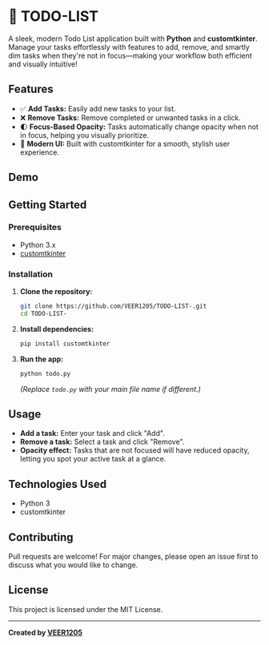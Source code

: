# 📝 TODO-LIST

A sleek, modern Todo List application built with **Python** and **customtkinter**. Manage your tasks effortlessly with features to add, remove, and smartly dim tasks when they're not in focus—making your workflow both efficient and visually intuitive!

## Features

- ✅ **Add Tasks:** Easily add new tasks to your list.
- ❌ **Remove Tasks:** Remove completed or unwanted tasks in a click.
- 🌓 **Focus-Based Opacity:** Tasks automatically change opacity when not in focus, helping you visually prioritize.
- 🎨 **Modern UI:** Built with customtkinter for a smooth, stylish user experience.

## Demo

<!-- Add a screenshot or gif here if possible -->
<!-- ![Todo App Screenshot](screenshot.png) -->

## Getting Started

### Prerequisites

- Python 3.x
- [customtkinter](https://github.com/TomSchimansky/CustomTkinter)

### Installation

1. **Clone the repository:**
   ```bash
   git clone https://github.com/VEER1205/TODO-LIST-.git
   cd TODO-LIST-
   ```

2. **Install dependencies:**
   ```bash
   pip install customtkinter
   ```

3. **Run the app:**
   ```bash
   python todo.py
   ```
   *(Replace `todo.py` with your main file name if different.)*

## Usage

- **Add a task:** Enter your task and click "Add".
- **Remove a task:** Select a task and click "Remove".
- **Opacity effect:** Tasks that are not focused will have reduced opacity, letting you spot your active task at a glance.

## Technologies Used

- Python 3
- customtkinter

## Contributing

Pull requests are welcome! For major changes, please open an issue first to discuss what you would like to change.

## License

This project is licensed under the MIT License.

---

**Created by [VEER1205](https://github.com/VEER1205)**
